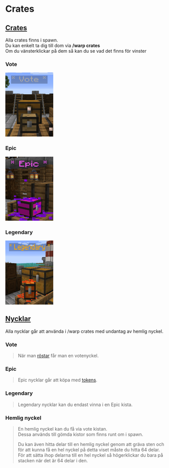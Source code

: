 # Crates

## <ins>Crates</ins>
Alla crates finns i spawn.  
Du kan enkelt ta dig till dom via **/warp crates**  
Om du vänsterklickar på dem så kan du se vad det finns för vinster  

### Vote
<img src="../bilder/votecrate.png" width="150" height="200">

### Epic
<img src="../bilder/epiccrate.png" width="150" height="200">

### Legendary
<img src="../bilder/legendarycrate.png" width="150" height="200">

## <ins>Nycklar</ins>
Alla nycklar går att använda i /warp crates med undantag av hemlig nyckel.

### Vote
>När man [röstar](/?id=rösta) får man en votenyckel.  

### Epic
>Epic nycklar går att köpa med [tokens](tokens).  

### Legendary
>Legendary nycklar kan du endast vinna i en Epic kista.  

### Hemlig nyckel
>En hemlig nyckel kan du få via vote kistan.  
>Dessa används till gömda kistor som finns runt om i spawn.  
>
>Du kan även hitta delar till en hemlig nyckel genom att gräva sten och för att kunna få en hel nyckel på detta viset måste du hitta 64 delar.  
>För att sätta ihop delarna till en hel nyckel så högerklickar du bara på stacken när det är 64 delar i den.  